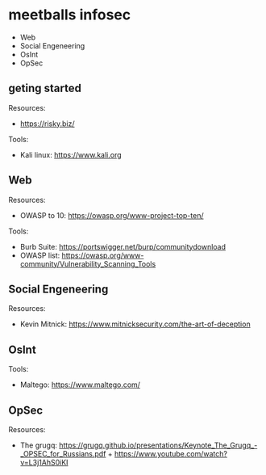 # meetballs infosec

   - Web
   - Social Engeneering
   - OsInt
   - OpSec

## geting started
Resources:

   - https://risky.biz/

Tools:

   - Kali linux: https://www.kali.org

## Web
Resources:

   - OWASP to 10: https://owasp.org/www-project-top-ten/

Tools:

   - Burb Suite: https://portswigger.net/burp/communitydownload
   - OWASP list: https://owasp.org/www-community/Vulnerability_Scanning_Tools

## Social Engeneering
Resources:

  - Kevin Mitnick: https://www.mitnicksecurity.com/the-art-of-deception

## OsInt
Tools:

  - Maltego: https://www.maltego.com/

## OpSec
Resources:

  - The grugq: https://grugq.github.io/presentations/Keynote_The_Grugq_-_OPSEC_for_Russians.pdf + https://www.youtube.com/watch?v=L3j1AhS0iKI
  
